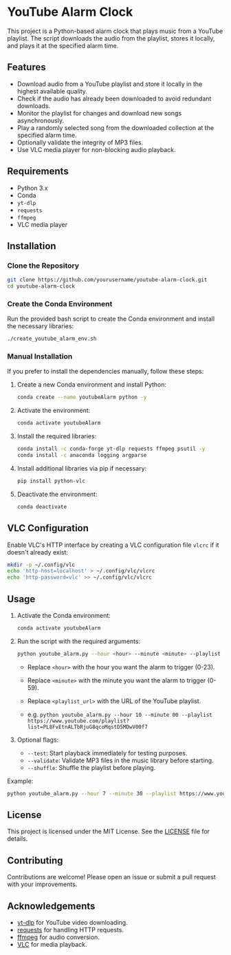 # YouTube Alarm Clock

This project is a Python-based alarm clock that plays music from a YouTube playlist. The script downloads the audio from the playlist, stores it locally, and plays it at the specified alarm time.

## Features

- Download audio from a YouTube playlist and store it locally in the highest available quality.
- Check if the audio has already been downloaded to avoid redundant downloads.
- Monitor the playlist for changes and download new songs asynchronously.
- Play a randomly selected song from the downloaded collection at the specified alarm time.
- Optionally validate the integrity of MP3 files.
- Use VLC media player for non-blocking audio playback.

## Requirements

- Python 3.x
- Conda
- `yt-dlp`
- `requests`
- `ffmpeg`
- VLC media player

## Installation

### Clone the Repository

```bash
git clone https://github.com/yourusername/youtube-alarm-clock.git
cd youtube-alarm-clock
```

### Create the Conda Environment

Run the provided bash script to create the Conda environment and install the necessary libraries:

```bash
./create_youtube_alarm_env.sh
```

### Manual Installation

If you prefer to install the dependencies manually, follow these steps:

1. Create a new Conda environment and install Python:

    ```bash
    conda create --name youtubeAlarm python -y
    ```

2. Activate the environment:

    ```bash
    conda activate youtubeAlarm
    ```

3. Install the required libraries:

    ```bash
    conda install -c conda-forge yt-dlp requests ffmpeg psutil -y
    conda install -c anaconda logging argparse
    ```

4. Install additional libraries via pip if necessary:

    ```bash
    pip install python-vlc
    ```

5. Deactivate the environment:

    ```bash
    conda deactivate
    ```

## VLC Configuration

Enable VLC's HTTP interface by creating a VLC configuration file `vlcrc` if it doesn't already exist:

```sh
mkdir -p ~/.config/vlc
echo 'http-host=localhost' > ~/.config/vlc/vlcrc
echo 'http-password=vlc' >> ~/.config/vlc/vlcrc
```

## Usage

1. Activate the Conda environment:

    ```bash
    conda activate youtubeAlarm
    ```

2. Run the script with the required arguments:

    ```bash
    python youtube_alarm.py --hour <hour> --minute <minute> --playlist <playlist_url>
    ```

    - Replace `<hour>` with the hour you want the alarm to trigger (0-23).
    - Replace `<minute>` with the minute you want the alarm to trigger (0-59).
    - Replace `<playlist_url>` with the URL of the YouTube playlist.

    - e.g. ```python youtube_alarm.py --hour 10 --minute 00 --playlist https://www.youtube.com/playlist?list=PL8FvEtnALTbRjuG8qcoMqstD5MDwV00f7```

3. Optional flags:

    - `--test`: Start playback immediately for testing purposes.
    - `--validate`: Validate MP3 files in the music library before starting.
    - `--shuffle`: Shuffle the playlist before playing.

Example:

```bash
python youtube_alarm.py --hour 7 --minute 30 --playlist https://www.youtube.com/playlist?list=PL8FvEtnALTbRjuG8qcoMqstD5MDwV00f7 --test --validate --shuffle
```

## License

This project is licensed under the MIT License. See the [LICENSE](LICENSE) file for details.

## Contributing

Contributions are welcome! Please open an issue or submit a pull request with your improvements.

## Acknowledgements

- [yt-dlp](https://github.com/yt-dlp/yt-dlp) for YouTube video downloading.
- [requests](https://github.com/psf/requests) for handling HTTP requests.
- [ffmpeg](https://ffmpeg.org/) for audio conversion.
- [VLC](https://www.videolan.org/vlc/) for media playback.
